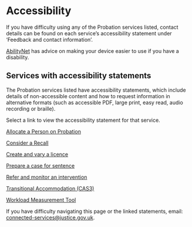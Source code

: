 # Accessibility

If you have difficulty using any of the Probation services listed, contact details can be found on each service’s accessibility statement under ‘Feedback and contact information’.

[AbilityNet](https://mcmw.abilitynet.org.uk) has advice on making your device easier to use if you have a disability.

## Services with accessibility statements

The Probation services listed have accessibility statements, which include details of non-accessible content and how to request information in alternative formats (such as accessible PDF, large print, easy read, audio recording or braille).

Select a link to view the accessibility statement for that service.

[Allocate a Person on Probation](/accessibility/allocate-a-person-on-probation)

[Consider a Recall](/accessibility/consider-a-recall)

[Create and vary a licence](/accessibility/create-and-vary-a-licence)

[Prepare a case for sentence](/accessibility/prepare-a-case-for-sentence)

[Refer and monitor an intervention](/accessibility/refer-and-monitor-an-intervention)

[Transitional Accommodation (CAS3)](/accessibility/transitional-accomodation)

[Workload Measurement Tool](/accessibility/workload-measurement-tool)

If you have difficulty navigating this page or the linked statements, email: <connected-services@justice.gov.uk>.